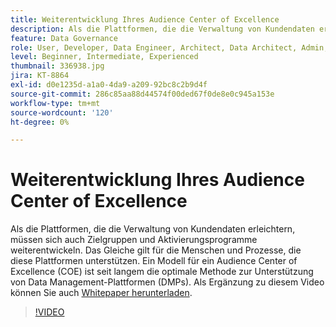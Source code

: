 ```yaml
---
title: Weiterentwicklung Ihres Audience Center of Excellence
description: Als die Plattformen, die die Verwaltung von Kundendaten erleichtern, müssen sich auch Zielgruppen und Aktivierungsprogramme weiterentwickeln. Das Gleiche gilt für die Menschen und Prozesse, die diese Plattformen unterstützen. Ein Modell für ein Audience Center of Excellence (COE) ist seit langem die optimale Methode zur Unterstützung von Data Management-Plattformen (DMPs).
feature: Data Governance
role: User, Developer, Data Engineer, Architect, Data Architect, Admin, Leader
level: Beginner, Intermediate, Experienced
thumbnail: 336938.jpg
jira: KT-8864
exl-id: d0e1235d-a1a0-4da9-a209-92bc8c2b9d4f
source-git-commit: 286c85aa88d44574f00ded67f0de8e0c945a153e
workflow-type: tm+mt
source-wordcount: '120'
ht-degree: 0%

---
```


# Weiterentwicklung Ihres Audience Center of Excellence

Als die Plattformen, die die Verwaltung von Kundendaten erleichtern, müssen sich auch Zielgruppen und Aktivierungsprogramme weiterentwickeln. Das Gleiche gilt für die Menschen und Prozesse, die diese Plattformen unterstützen. Ein Modell für ein Audience Center of Excellence (COE) ist seit langem die optimale Methode zur Unterstützung von Data Management-Plattformen (DMPs). Als Ergänzung zu diesem Video können Sie auch [Whitepaper herunterladen](assets/whitepaper-evolving-the-audience-center-of-excellence.pdf).

>[!VIDEO](https://video.tv.adobe.com/v/3457365/?learn=on&enablevpops&captions=ger)

